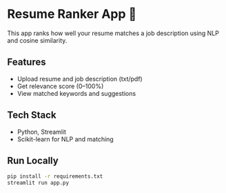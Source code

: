 # Resume Ranker App 💼

This app ranks how well your resume matches a job description using NLP and cosine similarity.

## Features
- Upload resume and job description (txt/pdf)
- Get relevance score (0–100%)
- View matched keywords and suggestions

## Tech Stack
- Python, Streamlit
- Scikit-learn for NLP and matching

## Run Locally
```bash
pip install -r requirements.txt
streamlit run app.py
